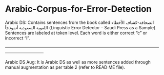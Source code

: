 # Arabic-Corpus-for-Error-Detection
Arabic DS: Contains sentences from the book called الصحافة-كشاف الأخطاء اللغویة
السعودیة أنموذجاً (Linguistic Error Detector – Saudi Press as a Sample). Sentences are labeled at token level. Each word is either correct “c” or incorrect “i”. 

—————————————————————————————————————————————

Arabic DS Aug: It is Arabic DS as well as more sentences added through manual augmentation as per table 2 (refer to READ ME file).


